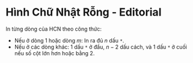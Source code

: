 # Hình Chữ Nhật Rỗng - Editorial

In từng dòng của HCN theo công thức:
- Nếu ở dòng $1$ hoặc dòng $m$: In ra đủ $n$ dấu `*`.
- Nếu ở các dòng khác: $1$ dấu `*` ở đầu, $n - 2$ dấu cách, và $1$ dấu `*` ở cuối nếu số cột lớn hơn hoặc bằng $2$.
